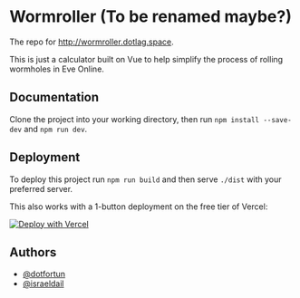 # Wormroller (To be renamed maybe?)

The repo for http://wormroller.dotlag.space.

This is just a calculator built on Vue to help simplify the process of rolling wormholes in Eve Online.

## Documentation

Clone the project into your working directory, then run `npm install --save-dev` and `npm run dev`.

## Deployment

To deploy this project run `npm run build` and then serve `./dist` with your preferred server.

This also works with a 1-button deployment on the free tier of Vercel:

[![Deploy with Vercel](https://vercel.com/button)](https://vercel.com/new/clone?repository-url=https%3A%2F%2Fgithub.com%2Fdotfortun%2Fwormroller)


## Authors

- [@dotfortun](https://www.github.com/dotfortun)
- [@israeldail](https://www.github.com/israeldail)
